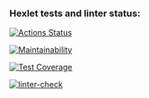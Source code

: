 ### Hexlet tests and linter status:
[![Actions Status](https://github.com/FedorPereverzev/python-project-lvl2/workflows/hexlet-check/badge.svg)](https://github.com/FedorPereverzev/python-project-lvl2/actions)

[![Maintainability](https://api.codeclimate.com/v1/badges/4c52fd5d089de37ae2c9/maintainability)](https://codeclimate.com/github/FedorPereverzev/python-project-lvl2/maintainability)

[![Test Coverage](https://api.codeclimate.com/v1/badges/4c52fd5d089de37ae2c9/test_coverage)](https://codeclimate.com/github/FedorPereverzev/python-project-lvl2/test_coverage)

[![linter-check](https://github.com/FedorPereverzev/python-project-lvl2/actions/workflows/linter-check.yml/badge.svg)](https://github.com/FedorPereverzev/python-project-lvl2/actions/workflows/linter-check.yml)